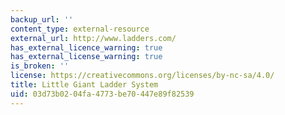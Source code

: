 ```yaml
---
backup_url: ''
content_type: external-resource
external_url: http://www.ladders.com/
has_external_licence_warning: true
has_external_license_warning: true
is_broken: ''
license: https://creativecommons.org/licenses/by-nc-sa/4.0/
title: Little Giant Ladder System
uid: 03d73b02-04fa-4773-be70-447e89f82539
---
```

